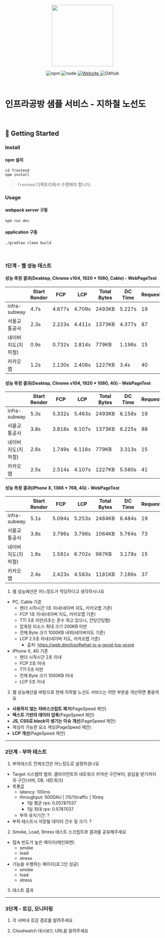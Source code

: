 <p align="center">
    <img width="200px;" src="https://raw.githubusercontent.com/woowacourse/atdd-subway-admin-frontend/master/images/main_logo.png"/>
</p>
<p align="center">
  <img alt="npm" src="https://img.shields.io/badge/npm-%3E%3D%205.5.0-blue">
  <img alt="node" src="https://img.shields.io/badge/node-%3E%3D%209.3.0-blue">
  <a href="https://edu.nextstep.camp/c/R89PYi5H" alt="nextstep atdd">
    <img alt="Website" src="https://img.shields.io/website?url=https%3A%2F%2Fedu.nextstep.camp%2Fc%2FR89PYi5H">
  </a>
  <img alt="GitHub" src="https://img.shields.io/github/license/next-step/atdd-subway-service">
</p>

<br>

# 인프라공방 샘플 서비스 - 지하철 노선도

<br>

## 🚀 Getting Started

### Install
#### npm 설치
```
cd frontend
npm install
```
> `frontend` 디렉토리에서 수행해야 합니다.

### Usage
#### webpack server 구동
```
npm run dev
```
#### application 구동
```
./gradlew clean build
```
<br>


### 1단계 - 웹 성능 테스트

#### 성능 측정 결과(Desktop, Chrome v104, 1920 * 1080, Cable) - WebPageTest

|                     | Start Render | FCP    | LCP    | Total Bytes | DC Time | Requests |
|---------------------|--------------|--------|--------|-------------|--------|----------|
| infra-subway        | 4.7s         | 4.677s | 4.709s | 2493KB      | 5.227s | 19       |
| 서울교통공사        | 2.3s         | 2.223s | 4.411s | 1373KB      | 4.377s | 87       |
| 네이버 지도(지하철) | 0.9s         | 0.732s | 2.814s | 779KB       | 1.196s | 15       |
| 카카오맵            | 1.2s         | 1.130s | 2.406s | 1227KB      | 3.4s   | 40       |

#### 성능 측정 결과(Desktop, Chrome v104, 1920 * 1080, 4G) - WebPageTest

|                     | Start Render | FCP    | LCP    | Total Bytes | DC Time | Requests |
|---------------------|--------------|--------|--------|-------------|---------|----------|
| infra-subway        | 5.3s         | 5.332s | 5.463s | 2493KB      | 6.158s  | 19       |
| 서울교통공사        | 3.8s         | 3.818s | 6.107s | 1373KB      | 6.225s  | 88       |
| 네이버 지도(지하철) | 2.6s         | 1.749s | 6.116s | 779KB       | 3.313s  | 15       |
| 카카오맵            | 2.5s         | 2.514s | 4.107s | 1227KB      | 5.580s  | 41       |

#### 성능 측정 결과(iPhone X, 1366 * 768, 4G) - WebPageTest

|                     | Start Render | FCP    | LCP    | Total Bytes | DC Time | Requests |
|---------------------|--------------|--------|--------|-------------|---------|----------|
| infra-subway        | 5.1s         | 5.094s | 5.253s | 2484KB      | 6.484s  | 19       |
| 서울교통공사        | 3.8s         | 3.796s | 3.796s | 1064KB      | 5.764s  | 73       |
| 네이버 지도(지하철) | 1.6s         | 1.581s | 6.702s | 987KB       | 3.178s  | 15       |
| 카카오맵            | 2.4s         | 2.423s | 4.583s | 1181KB      | 7.166s  | 37       |

1. 웹 성능예산은 어느정도가 적당하다고 생각하시나요
  - PC, Cable 기준
    - 렌더 시작시간 1초 이내(네이버 지도, 카카오맵 기준)
    - FCP 1초 이내(네이버 지도, 카카오맵 기준)
    - TTI 3초 미만(5초는 준수 하고 있으나, 간당간당함)
    - 압축된 리소스 최대 크기 200KB 미만
    - 전체 Byte 크기 1000KB 내외(네이버지도 기준)
    - LCP 2.5초 이내(네이버 지도, 카카오맵 기준)
      - 출처: https://web.dev/lcp/#what-is-a-good-lcp-score
  - iPhone X, 4G 기준
    - 렌더 시작시간 2초 이내
    - FCP 2초 이내
    - TTI 5초 미만
    - 전체 Byte 크기 1000KB 이내
    - LCP 5초 이내
2. 웹 성능예산을 바탕으로 현재 지하철 노선도 서비스는 어떤 부분을 개선하면 좋을까요
  - **사용하지 않는 자바스크립트 제거**(PageSpeed 제안)
  - **텍스트 기반의 데이터 압축**(PageSpeed 제안)
  - **JS, CSS로 block이 생기는 이슈 개선**(PageSpeed 제안)
  - 캐싱이 가능한 요소 캐싱(PageSpeed 제안)
  - **LCP 개선**(PageSpeed 제안)


---

### 2단계 - 부하 테스트 
1. 부하테스트 전제조건은 어느정도로 설정하셨나요
  - Target 시스템의 범위: 클라이언트의 네트워크 커넥션 구간부터, 응답을 받기까지의 구간(서버, DB, 네트워크)
  - 목푯값
    - latency: 100ms
    - throughput: 500DAU | (10/1)traffic | 10req
      - 1일 평균 rps: 0.05787037
      - 1일 최대 rps: 0.5787037
    - 부하 유지기간: ?
  - 부하 테스트시 저장될 데이터 건수 및 크기: ? 
2. Smoke, Load, Stress 테스트 스크립트와 결과를 공유해주세요
  - 접속 빈도가 높은 페이지(메인화면)
    - smoke
    - load
    - stress
  - 기능을 수행하는 페이지(로그인 성공)
    - smoke
    - load
    - stress
3. 테스트 결과

---

### 3단계 - 로깅, 모니터링
1. 각 서버내 로깅 경로를 알려주세요

2. Cloudwatch 대시보드 URL을 알려주세요
